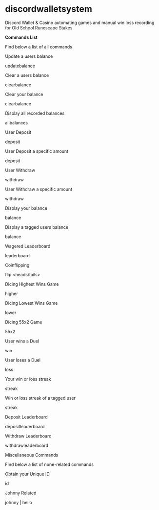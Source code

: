 # discordwalletsystem
Discord Wallet & Casino automating games and manual win loss recording for Old School Runescape Stakes

**Commands List**

Find below a list of all commands

Update a users balance

updatebalance <tagged user> <amount>

Clear a users balance

clearbalance <tagged user>

Clear your balance

clearbalance

Display all recorded balances

allbalances

User Deposit

deposit

User Deposit a specific amount

deposit <amount>

User Withdraw

withdraw

User Withdraw a specific amount

withdraw <amount>

Display your balance

balance

Display a tagged users balance

balance <tagged user>

Wagered Leaderboard

leaderboard

Coinflipping

flip <heads/tails> <amount>

Dicing Highest Wins Game

higher <amount>

Dicing Lowest Wins Game

lower <amount>

Dicing 55x2 Game

55x2 <amount>

User wins a Duel

win <tagged user>

User loses a Duel

loss <tagged user>

Your win or loss streak

streak

Win or loss streak of a tagged user

streak <tagged user>

Deposit Leaderboard

depositleaderboard

Withdraw Leaderboard

withdrawleaderboard

Miscellaneous Commands

Find below a list of none-related commands

Obtain your Unique ID

id

Johnny Related

johnny | hello

